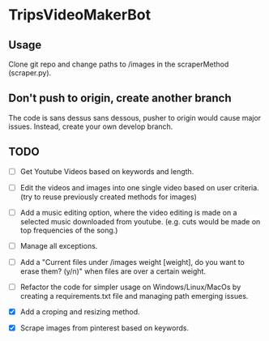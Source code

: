 # TripsVideoMakerBot

## Usage

Clone git repo and change paths to /images in the scraperMethod (scraper.py).

## Don't push to origin, create another branch

The code is sans dessus sans dessous, pusher to origin would cause major
issues. Instead, create your own develop branch.

## TODO

- [ ] Get Youtube Videos based on keywords and length.
- [ ] Edit the videos and images into one single video based on user criteria.
  (try to reuse previously created methods for images)
- [ ] Add a music editing option, where the video editing is made on a selected
  music downloaded from youtube. (e.g. cuts would be made on top frequencies of
the song.)
- [ ] Manage all exceptions.
- [ ] Add a "Current files under /images weight [weight], do you want to erase
  them? (y/n)" when files are over a certain weight.
- [ ] Refactor the code for simpler usage on Windows/Linux/MacOs by creating a
  requirements.txt file and managing path emerging issues.
- [x] Add a croping and resizing method.
- [x] Scrape images from pinterest based on keywords.
  
 
